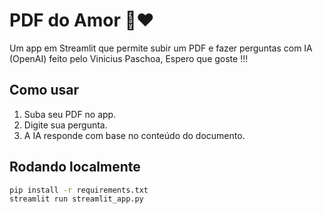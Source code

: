 # PDF do Amor 📘❤️

Um app em Streamlit que permite subir um PDF e fazer perguntas com IA (OpenAI) feito pelo Vinicius Paschoa, Espero que goste !!!

## Como usar

1. Suba seu PDF no app.
2. Digite sua pergunta.
3. A IA responde com base no conteúdo do documento.

## Rodando localmente

```bash
pip install -r requirements.txt
streamlit run streamlit_app.py
